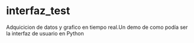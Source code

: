 interfaz_test
=============

Adquicicion de datos y grafico en tiempo real.Un demo de como podía ser la interfaz de usuario en Python
